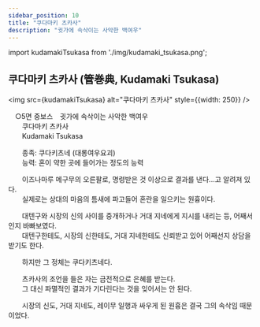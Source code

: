 ```yaml
---
sidebar_position: 10
title: "쿠다마키 츠카사"
description: "귓가에 속삭이는 사악한 백여우"
---
```


import kudamakiTsukasa from './img/kudamaki_tsukasa.png';

## 쿠다마키 츠카사 (管巻典, Kudamaki Tsukasa)

<img src={kudamakiTsukasa} alt="쿠다마키 츠카사" style={{width: 250}} />

　○5면 중보스　귓가에 속삭이는 사악한 백여우  
　　쿠다마키 츠카사  
　　Kudamaki Tsukasa  

　　종족: 쿠다키츠네 (대롱여우요괴)  
　　능력: 혼이 약한 곳에 들어가는 정도의 능력  

　　이즈나마루 메구무의 오른팔로, 명령받은 것 이상으로 결과를 낸다...고 알려져 있다.  
　　실제로는 상대의 마음의 틈새에 파고들어 혼란을 일으키는 원흉이다.  

　　대텐구와 시장의 신의 사이를 중개하거나 거대 지네에게 지시를 내리는 등, 어째서인지 바빠보였다.  
　　대텐구한테도, 시장의 신한테도, 거대 지네한테도 신뢰받고 있어 어째선지 상담을 받기도 한다.  

　　하지만 그 정체는 쿠다키츠네다.  

　　츠카사의 조언을 들은 자는 금전적으로 은혜를 받는다.  
　　그 대신 파멸적인 결과가 기다린다는 것을 잊어서는 안 된다.  

　　시장의 신도, 거대 지네도, 레이무 일행과 싸우게 된 원흉은 결국 그의 속삭임 때문이었다.  
